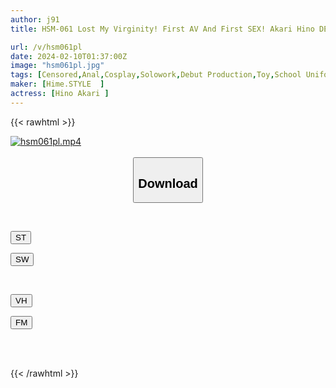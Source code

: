 ```yaml
---
author: j91
title: HSM-061 Lost My Virginity! First AV And First SEX! Akari Hino DEBUT, The Daughter Of A Cute Amateur Man With Fair Skin And Soft Skin! Awakening To Sex And Penis Erection! Massive Ejaculation! !

url: /v/hsm061pl
date: 2024-02-10T01:37:00Z
image: "hsm061pl.jpg"
tags: [Censored,Anal,Cosplay,Solowork,Debut Production,Toy,School Uniform,Cross Dressing,Virgin	 ]
maker: [Hime.STYLE  ]
actress: [Hino Akari ]
---
```



{{< rawhtml >}}

<div class="video" data-videoid="B76dxJWYalCyzWo">
    <a href="javascript:;">
        <img src="/v/hsm061pl/hsm061pl.jpg" width="WIDTH" height="HEIGHT" alt="hsm061pl.mp4" loading="lazy">
    </a>
</div>

<script type="text/javascript" src="https://j91.asia/asset/on-demand-st.js"></script>

<br>
  <link rel="stylesheet" href="https://j91.asia/asset/bs5.css">
  
  <center>
  <button class="btn btn-primary" type="button" data-bs-toggle="collapse" data-bs-target=".multi-collapse" aria-expanded="false" aria-controls="multiCollapseExample1 multiCollapseExample2"><h2>Download</h2></button></center>
</p>
<div class="row">
  <div class="col">
    <div class="collapse multi-collapse" id="multiCollapseExample1">
      <div class="card card-body">
	      	      <br>
<div class="buttons">  
<p><a href="https://streamtape.to/v/B76dxJWYalCyzWo" target="_blank"><button class="btn-hover color-3"><i class="fa fa-download"></i> ST</button></a></p>
<p><a href="https://cdnwish.com/agl584vhn3ua" target="_blank"><button class="btn-hover color-2"><i class="fa fa-download"></i> SW</button></a></p></div>
    </div>
  </div>
</div>
  <div class="col">
    <div class="collapse multi-collapse" id="multiCollapseExample2">
      <div class="card card-body">
	      <br>
<div class="buttons">
<p><a href="javascript:;"><button class="btn-hover color-9"><i class="fa fa-download"></i> VH</button></a></p>
<p><a href="javascript:;"><button class="btn-hover color-8"><i class="fa fa-download"></i> FM</button></a></p></div>
<br><br>
      </div>
    </div>
  </div>
</div>

{{< /rawhtml >}}